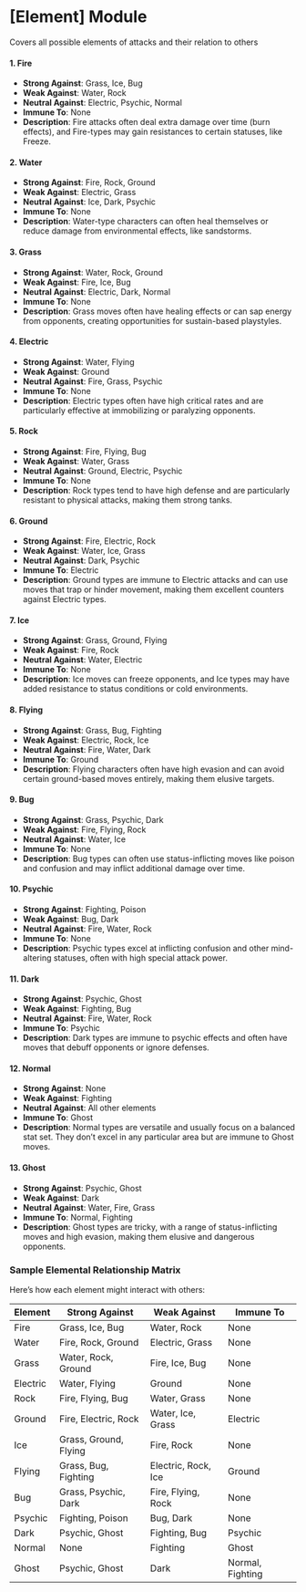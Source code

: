 # [Element] Module
Covers all possible elements of attacks and their relation to others

#### 1. **Fire**

- **Strong Against**: Grass, Ice, Bug
- **Weak Against**: Water, Rock
- **Neutral Against**: Electric, Psychic, Normal
- **Immune To**: None
- **Description**: Fire attacks often deal extra damage over time (burn effects), and Fire-types may gain resistances to certain statuses, like Freeze.

#### 2. **Water**

- **Strong Against**: Fire, Rock, Ground
- **Weak Against**: Electric, Grass
- **Neutral Against**: Ice, Dark, Psychic
- **Immune To**: None
- **Description**: Water-type characters can often heal themselves or reduce damage from environmental effects, like sandstorms.

#### 3. **Grass**

- **Strong Against**: Water, Rock, Ground
- **Weak Against**: Fire, Ice, Bug
- **Neutral Against**: Electric, Dark, Normal
- **Immune To**: None
- **Description**: Grass moves often have healing effects or can sap energy from opponents, creating opportunities for sustain-based playstyles.

#### 4. **Electric**

- **Strong Against**: Water, Flying
- **Weak Against**: Ground
- **Neutral Against**: Fire, Grass, Psychic
- **Immune To**: None
- **Description**: Electric types often have high critical rates and are particularly effective at immobilizing or paralyzing opponents.

#### 5. **Rock**

- **Strong Against**: Fire, Flying, Bug
- **Weak Against**: Water, Grass
- **Neutral Against**: Ground, Electric, Psychic
- **Immune To**: None
- **Description**: Rock types tend to have high defense and are particularly resistant to physical attacks, making them strong tanks.

#### 6. **Ground**

- **Strong Against**: Fire, Electric, Rock
- **Weak Against**: Water, Ice, Grass
- **Neutral Against**: Dark, Psychic
- **Immune To**: Electric
- **Description**: Ground types are immune to Electric attacks and can use moves that trap or hinder movement, making them excellent counters against Electric types.

#### 7. **Ice**

- **Strong Against**: Grass, Ground, Flying
- **Weak Against**: Fire, Rock
- **Neutral Against**: Water, Electric
- **Immune To**: None
- **Description**: Ice moves can freeze opponents, and Ice types may have added resistance to status conditions or cold environments.

#### 8. **Flying**

- **Strong Against**: Grass, Bug, Fighting
- **Weak Against**: Electric, Rock, Ice
- **Neutral Against**: Fire, Water, Dark
- **Immune To**: Ground
- **Description**: Flying characters often have high evasion and can avoid certain ground-based moves entirely, making them elusive targets.

#### 9. **Bug**

- **Strong Against**: Grass, Psychic, Dark
- **Weak Against**: Fire, Flying, Rock
- **Neutral Against**: Water, Ice
- **Immune To**: None
- **Description**: Bug types can often use status-inflicting moves like poison and confusion and may inflict additional damage over time.

#### 10. **Psychic**

- **Strong Against**: Fighting, Poison
- **Weak Against**: Bug, Dark
- **Neutral Against**: Fire, Water, Rock
- **Immune To**: None
- **Description**: Psychic types excel at inflicting confusion and other mind-altering statuses, often with high special attack power.

#### 11. **Dark**

- **Strong Against**: Psychic, Ghost
- **Weak Against**: Fighting, Bug
- **Neutral Against**: Fire, Water, Rock
- **Immune To**: Psychic
- **Description**: Dark types are immune to psychic effects and often have moves that debuff opponents or ignore defenses.

#### 12. **Normal**

- **Strong Against**: None
- **Weak Against**: Fighting
- **Neutral Against**: All other elements
- **Immune To**: Ghost
- **Description**: Normal types are versatile and usually focus on a balanced stat set. They don’t excel in any particular area but are immune to Ghost moves.

#### 13. **Ghost**

- **Strong Against**: Psychic, Ghost
- **Weak Against**: Dark
- **Neutral Against**: Water, Fire, Grass
- **Immune To**: Normal, Fighting
- **Description**: Ghost types are tricky, with a range of status-inflicting moves and high evasion, making them elusive and dangerous opponents.

### Sample Elemental Relationship Matrix

Here’s how each element might interact with others:

|Element|Strong Against|Weak Against|Immune To|
|---|---|---|---|
|Fire|Grass, Ice, Bug|Water, Rock|None|
|Water|Fire, Rock, Ground|Electric, Grass|None|
|Grass|Water, Rock, Ground|Fire, Ice, Bug|None|
|Electric|Water, Flying|Ground|None|
|Rock|Fire, Flying, Bug|Water, Grass|None|
|Ground|Fire, Electric, Rock|Water, Ice, Grass|Electric|
|Ice|Grass, Ground, Flying|Fire, Rock|None|
|Flying|Grass, Bug, Fighting|Electric, Rock, Ice|Ground|
|Bug|Grass, Psychic, Dark|Fire, Flying, Rock|None|
|Psychic|Fighting, Poison|Bug, Dark|None|
|Dark|Psychic, Ghost|Fighting, Bug|Psychic|
|Normal|None|Fighting|Ghost|
|Ghost|Psychic, Ghost|Dark|Normal, Fighting|